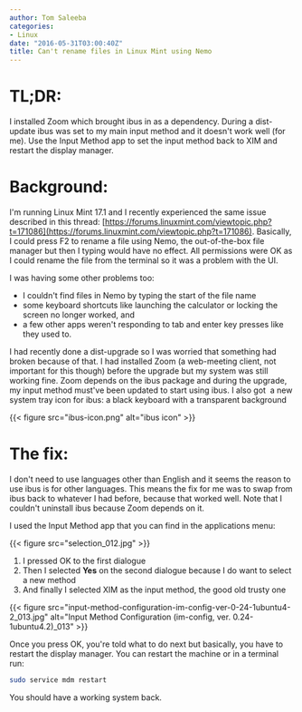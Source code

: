 ```yaml
---
author: Tom Saleeba
categories:
- Linux
date: "2016-05-31T03:00:40Z"
title: Can't rename files in Linux Mint using Nemo
---
```

# TL;DR:

I installed Zoom which brought ibus in as a dependency. During a dist-update
ibus was set to my main input method and it doesn't work well (for me). Use the
Input Method app to set the input method back to XIM and restart the display
manager.

# Background:

I'm running Linux Mint 17.1 and I recently experienced the same issue described
in this
thread: [https://forums.linuxmint.com/viewtopic.php?t=171086](https://forums.linuxmint.com/viewtopic.php?t=171086).
Basically, I could press F2 to rename a file using Nemo, the out-of-the-box file
manager but then I typing would have no effect. All permissions were OK as I
could rename the file from the terminal so it was a problem with the UI.

I was having some other problems too:

*   I couldn't find files in Nemo by typing the start of the file name
*   some keyboard shortcuts like launching the calculator or locking the screen no longer worked, and
*   a few other apps weren't responding to tab and enter key presses like they used to.

I had recently done a dist-upgrade so I was worried that something had broken
because of that. I had installed Zoom (a web-meeting client, not important for
this though) before the upgrade but my system was still working fine. Zoom
depends on the ibus package and during the upgrade, my input method must've been
updated to start using ibus. I also got  a new system tray icon for ibus: a
black keyboard with a transparent background

{{< figure src="ibus-icon.png" alt="ibus icon" >}}

# The fix:

I don't need to use languages other than English and it seems the reason to use
ibus is for other languages. This means the fix for me was to swap from ibus
back to whatever I had before, because that worked well. Note that I couldn't
uninstall ibus because Zoom depends on it.

I used the Input Method app that you can find in the applications menu:

{{< figure src="selection_012.jpg" >}}

1.  I pressed OK to the first dialogue
2.  Then I selected **Yes** on the second dialogue because I do want to select a new method
3.  And finally I selected XIM as the input method, the good old trusty one

{{< figure src="input-method-configuration-im-config-ver-0-24-1ubuntu4-2_013.jpg" alt="Input Method Configuration (im-config, ver. 0.24-1ubuntu4.2)_013" >}}


Once you press OK, you're told what to do next but basically, you have to
restart the display manager. You can restart the machine or in a terminal run:
```bash
sudo service mdm restart
```
You should have a working system back.
